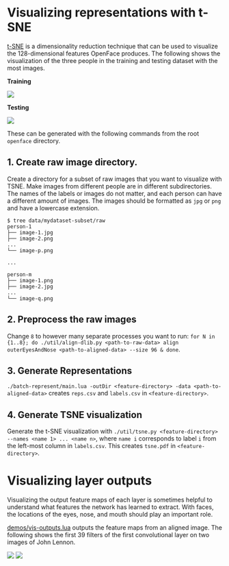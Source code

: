 # Visualizing representations with t-SNE
[t-SNE](http://lvdmaaten.github.io/tsne/) is a dimensionality
reduction technique that can be used to visualize the
128-dimensional features OpenFace produces.
The following shows the visualization of the three people
in the training and testing dataset with the most images.

**Training**

![](https://raw.githubusercontent.com/cmusatyalab/openface/master/images/train-tsne.png)

**Testing**

![](https://raw.githubusercontent.com/cmusatyalab/openface/master/images/val-tsne.png)

These can be generated with the following commands from the root
`openface` directory.

## 1. Create raw image directory.
Create a directory for a subset of raw images that you want to visualize
with TSNE.
Make images from different
people are in different subdirectories. The names of the labels or
images do not matter, and each person can have a different amount of images.
The images should be formatted as `jpg` or `png` and have
a lowercase extension.

```
$ tree data/mydataset-subset/raw
person-1
├── image-1.jpg
├── image-2.png
...
└── image-p.png

...

person-m
├── image-1.png
├── image-2.jpg
...
└── image-q.png
```


## 2. Preprocess the raw images
Change `8` to however many
separate processes you want to run:
`for N in {1..8}; do ./util/align-dlib.py <path-to-raw-data> align outerEyesAndNose <path-to-aligned-data> --size 96 & done`.

## 3. Generate Representations
`./batch-represent/main.lua -outDir <feature-directory> -data <path-to-aligned-data>`
creates `reps.csv` and `labels.csv` in `<feature-directory>`.

## 4. Generate TSNE visualization
Generate the t-SNE visualization with
`./util/tsne.py <feature-directory> --names <name 1> ... <name n>`,
where `name i` corresponds to label `i` from the
left-most column in `labels.csv`.
This creates `tsne.pdf` in `<feature-directory>`.

# Visualizing layer outputs
Visualizing the output feature maps of each layer
is sometimes helpful to understand what features
the network has learned to extract.
With faces, the locations of the eyes, nose, and
mouth should play an important role.

[demos/vis-outputs.lua](https://github.com/cmusatyalab/openface/blob/master/demos/vis-outputs.lua)
outputs the feature maps from an aligned image.
The following shows the first 39 filters of the
first convolutional layer on two images
of John Lennon.

![](https://raw.githubusercontent.com/cmusatyalab/openface/master/images/nn4.v1.conv1.lennon-1.png)
![](https://raw.githubusercontent.com/cmusatyalab/openface/master/images/nn4.v1.conv1.lennon-2.png)
